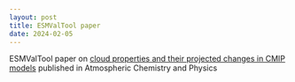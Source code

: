 ```yaml
---
layout: post
title: ESMValTool paper
date: 2024-02-05
---
```


ESMValTool paper on [cloud properties and their projected changes in CMIP models](https://doi.org/10.5194/acp-24-1587-2024) published in Atmospheric Chemistry and Physics
